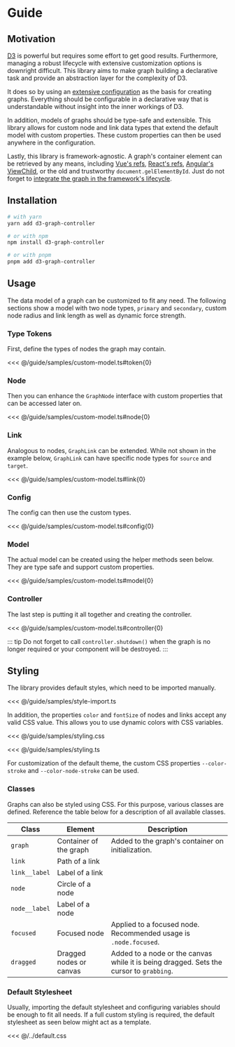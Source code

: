 # Guide

## Motivation

[D3](https://d3js.org/) is powerful but requires some effort to get good results.
Furthermore, managing a robust lifecycle with extensive customization options is downright difficult.
This library aims to make graph building a declarative task and provide an abstraction layer for the complexity of D3.

It does so by using an [extensive configuration](/config/) as the basis for creating graphs.
Everything should be configurable in a declarative way that is understandable without insight into the inner workings of D3.

In addition, models of graphs should be type-safe and extensible.
This library allows for custom node and link data types that extend the default model with custom properties.
These custom properties can then be used anywhere in the configuration.

Lastly, this library is framework-agnostic.
A graph's container element can be retrieved by any means, including [Vue's refs](https://v3.vuejs.org/guide/component-template-refs.html), [React's refs](https://reactjs.org/docs/refs-and-the-dom.html), [Angular's ViewChild](https://angular.io/api/core/ViewChild), or the old and trustworthy `document.gelElementById`.
Just do not forget to [integrate the graph in the framework's lifecycle](/api/#shutdown).

## Installation

```bash
# with yarn
yarn add d3-graph-controller

# or with npm
npm install d3-graph-controller

# or with pnpm
pnpm add d3-graph-controller
```

## Usage

The data model of a graph can be customized to fit any need.
The following sections show a model with two node types, `primary` and `secondary`, custom node radius and link length as well as dynamic force strength.

### Type Tokens

First, define the types of nodes the graph may contain.

<<< @/guide/samples/custom-model.ts#token{0}

### Node

Then you can enhance the `GraphNode` interface with custom properties that can be accessed later on.

<<< @/guide/samples/custom-model.ts#node{0}

### Link

Analogous to nodes, `GraphLink` can be extended.
While not shown in the example below, `GraphLink` can have specific node types for `source` and `target`.

<<< @/guide/samples/custom-model.ts#link{0}

### Config

The config can then use the custom types.

<<< @/guide/samples/custom-model.ts#config{0}

### Model

The actual model can be created using the helper methods seen below.
They are type safe and support custom properties.

<<< @/guide/samples/custom-model.ts#model{0}

### Controller

The last step is putting it all together and creating the controller.

<<< @/guide/samples/custom-model.ts#controller{0}

::: tip
Do not forget to call `controller.shutdown()` when the graph is no longer required or your component will be destroyed.
:::

## Styling

The library provides default styles, which need to be imported manually.

<<< @/guide/samples/style-import.ts

In addition, the properties `color` and `fontSize` of nodes and links accept any valid CSS value.
This allows you to use dynamic colors with CSS variables.

<<< @/guide/samples/styling.css

<<< @/guide/samples/styling.ts

For customization of the default theme, the custom CSS properties `--color-stroke` and `--color-node-stroke` can be used.

### Classes

Graphs can also be styled using CSS.
For this purpose, various classes are defined.
Reference the table below for a description of all available classes.

| Class         | Element                 | Description                                                                             |
| ------------- | ----------------------- | --------------------------------------------------------------------------------------- |
| `graph`       | Container of the graph  | Added to the graph's container on initialization.                                       |
| `link`        | Path of a link          |                                                                                         |
| `link__label` | Label of a link         |                                                                                         |
| `node`        | Circle of a node        |                                                                                         |
| `node__label` | Label of a node         |                                                                                         |
| `focused`     | Focused node            | Applied to a focused node. Recommended usage is `.node.focused`.                        |
| `dragged`     | Dragged nodes or canvas | Added to a node or the canvas while it is being dragged. Sets the cursor to `grabbing`. |

### Default Stylesheet

Usually, importing the default stylesheet and configuring variables should be enough to fit all needs.
If a full custom styling is required, the default stylesheet as seen below might act as a template.

<<< @/../default.css
